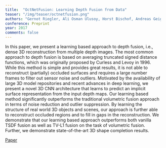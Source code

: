 ```yaml
---
title:  "OctNetFusion: Learning Depth Fusion from Data"
teaser: "/img/teaser/octnetfusion.png"
authors: "Gernot Riegler, Ali Osman Ulusoy, Horst Bischof, Andreas Geiger"
conference: Preprint
year: 2017 
comments: false
---
```


In this paper, we present a learning based approach to depth fusion, i.e., dense 3D reconstruction from multiple depth images. 
The most common approach to depth fusion is based on averaging truncated signed distance functions, which was originally proposed by Curless and Levoy in 1996.
While this method is simple and provides great results, it is not able to reconstruct (partially) occluded surfaces and requires a large number frames to filter out sensor noise and outliers. 
Motivated by the availability of large 3D model repositories and recent advances in deep learning, we present a novel 3D CNN architecture that learns to predict an implicit surface representation from the input depth maps.
Our learning based method significantly outperforms the traditional volumetric fusion approach in terms of noise reduction and outlier suppression.
By learning the structure of real world 3D objects and scenes, our approach is further able to reconstruct occluded regions and to fill in gaps in the reconstruction.
We demonstrate that our learning based approach outperforms both vanilla TSDF fusion as well as TV-L1 fusion on the task of volumetric fusion.
Further, we demonstrate state-of-the-art 3D shape completion results.


[Paper](https://arxiv.org/abs/1704.01047)

